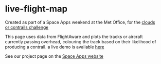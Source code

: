 # live-flight-map

Created as part of a Space Apps weekend at the Met Office, for the [clouds or contrails challenge](https://2016.spaceappschallenge.org/challenges/aero/clouds-or-contrails/projects)

This page uses data from FlightAware and plots the tracks or aircraft currently passing overhead, colouring the track based on their likelihood of producing a contrail.
a live demo is available [here](http://spaceapps-exeter-cloud-or-contrails.github.io/live-flight-map/)

See our project page on the [Space Apps website](https://2016.spaceappschallenge.org/challenges/aero/clouds-or-contrails/projects/contrailers-exeter)
